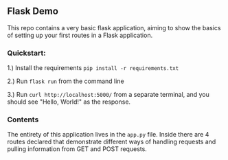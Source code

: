 ## Flask Demo	
This repo contains a very basic flask application, aiming to show the basics of setting up your first routes in a Flask application.

### Quickstart:
1.) Install the requirements `pip install -r requirements.txt`

2.) Run `flask run` from the command line

3.) Run `curl http://localhost:5000/` from a separate terminal, and you should see "Hello, World!" as the response.

### Contents

The entirety of this application lives in the `app.py` file. Inside there are 4 routes declared that demonstrate different ways of handling requests and pulling information from GET and POST requests.
